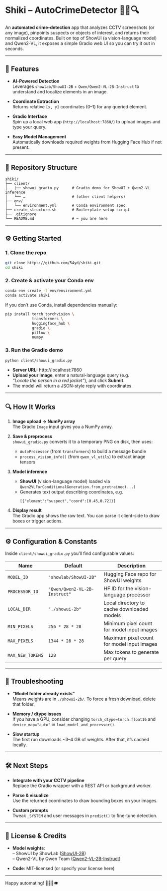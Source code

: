 # Shiki – AutoCrimeDetector 🕵️‍♀️🔍

An **automated crime-detection** app that analyzes CCTV screenshots (or any image), pinpoints suspects or objects of interest, and returns their normalized coordinates. Built on top of ShowUI (a vision-language model) and Qwen2-VL, it exposes a simple Gradio web UI so you can try it out in seconds.

---

## 🚀 Features

- **AI-Powered Detection**  
  Leverages `showlab/ShowUI-2B` + `Qwen/Qwen2-VL-2B-Instruct` to understand and localize elements in an image.

- **Coordinate Extraction**  
  Returns relative `[x, y]` coordinates (0–1) for any queried element.

- **Gradio Interface**  
  Spin up a local web app (`http://localhost:7860/`) to upload images and type your query.

- **Easy Model Management**  
  Automatically downloads required weights from Hugging Face Hub if not present.

---

## 📁 Repository Structure

```
shiki/
├── client/
│   ├── showui_gradio.py      # Gradio demo for ShowUI + Qwen2-VL inference
│   └── …                     # (other client helpers)
├── env/
│   └── environment.yml       # Conda environment spec
├── create_structure.sh       # Boilerplate setup script
├── .gitignore
└── README.md                 # ← you are here
```

---

## ⚙️ Getting Started

### 1. Clone the repo
```bash
git clone https://github.com/54yd/shiki.git
cd shiki
```

### 2. Create & activate your Conda env
```bash
conda env create -f env/environment.yml
conda activate shiki
```

If you don’t use Conda, install dependencies manually:
```bash
pip install torch torchvision \
            transformers \
            huggingface_hub \
            gradio \
            pillow \
            numpy
```

### 3. Run the Gradio demo
```bash
python client/showui_gradio.py
```

- **Server URL:** http://localhost:7860  
- **Upload your image**, enter a natural-language query (e.g.  
  _“Locate the person in a red jacket”_), and click **Submit**.  
- The model will return a JSON-style reply with coordinates.

---

## 🔍 How It Works

1. **Image upload → NumPy array**  
   The Gradio `Image` input gives you a NumPy array.

2. **Save & preprocess**  
   `showui_gradio.py` converts it to a temporary PNG on disk, then uses:
   - `AutoProcessor` (from `transformers`) to build a message bundle
   - `process_vision_info()` (from `qwen_vl_utils`) to extract image tensors

3. **Model inference**  
   - **ShowUI** (vision-language model) loaded via  
     `Qwen2VLForConditionalGeneration.from_pretrained(...)`
   - Generates text output describing coordinates, e.g.  
     ```
     [{"element":"suspect","coord":[0.45,0.72]}]
     ```

4. **Display result**  
   The Gradio app shows the raw text. You can parse it client-side to draw boxes or trigger actions.

---

## ⚙️ Configuration & Constants

Inside `client/showui_gradio.py` you’ll find configurable values:

| Name            | Default                              | Description                                |
|-----------------|--------------------------------------|--------------------------------------------|
| `MODEL_ID`      | `"showlab/ShowUI-2B"`                | Hugging Face repo for ShowUI weights       |
| `PROCESSOR_ID`  | `"Qwen/Qwen2-VL-2B-Instruct"`        | HF ID for the vision-language processor     |
| `LOCAL_DIR`     | `"./showui-2b"`                      | Local directory to cache downloaded models |
| `MIN_PIXELS`    | `256 * 28 * 28`                      | Minimum pixel count for model input images |
| `MAX_PIXELS`    | `1344 * 28 * 28`                     | Maximum pixel count for model input images |
| `MAX_NEW_TOKENS`| `128`                                | Max tokens to generate per query           |

---

## 🚧 Troubleshooting

- **“Model folder already exists”**  
  Means weights are in `./showui-2b/`. To force a fresh download, delete that folder.

- **Memory / dtype issues**  
  If you have a GPU, consider changing `torch_dtype=torch.float16` and `device_map="auto"` in `load_model_and_processor()`.

- **Slow startup**  
  The first run downloads ~3–4 GB of weights. After that, it’s cached locally.

---

## 🛠️ Next Steps

- **Integrate with your CCTV pipeline**  
  Replace the Gradio wrapper with a REST API or background worker.

- **Parse & visualize**  
  Use the returned coordinates to draw bounding boxes on your images.

- **Custom prompts**  
  Tweak `_SYSTEM` and user messages in `predict()` to fine-tune detection.

---

## 📜 License & Credits

- **Model weights**:  
  – ShowUI by ShowLab ([ShowUI-2B](https://huggingface.co/showlab/ShowUI-2B))  
  – Qwen2-VL by Qwen Team ([Qwen2-VL-2B-Instruct](https://huggingface.co/Qwen/Qwen2-VL-2B-Instruct))

- **Code**: MIT-licensed (or specify your license here)

---

Happy automating! 🚀👮‍♂️👁️
